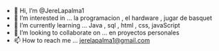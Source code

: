 - 👋 Hi, I’m @JereLapalma1
- 👀 I’m interested in ...  la programacion , el hardware , jugar de basquet 
- 🌱 I’m currently learning ...  Java , sql , html , css, javaScript
- 💞️ I’m looking to collaborate on ...  en proyectos  personales
- 📫 How to reach me ... jerelapalma1@gmail.com

<!---
JereLapalma1/JereLapalma1 is a ✨ special ✨ repository because its `README.md` (this file) appears on your GitHub profile.
You can click the Preview link to take a look at your changes.
--->
